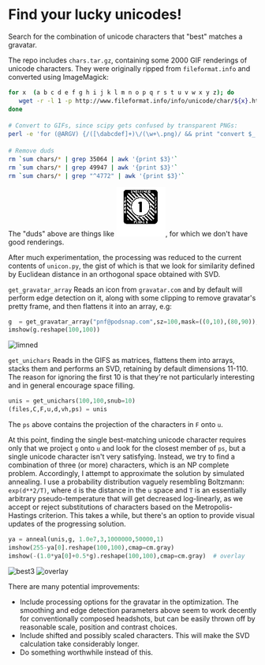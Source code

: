 Find your lucky unicodes!
===
Search for the combination of unicode characters that "best" matches a gravatar.

The repo includes ```chars.tar.gz```, containing some 2000 GIF renderings of unicode
characters.  They were originally ripped from ```fileformat.info``` and converted using
ImageMagick:

~~~.bash
for x  (a b c d e f g h i j k l m n o p q r s t u v w x y z); do 
   wget -r -l 1 -p http://www.fileformat.info/info/unicode/char/${x}.htm
done

# Convert to GIFs, since scipy gets confused by transparent PNGs:
perl -e 'for (@ARGV) {/([\dabcdef]+)\/(\w+\.png)/ && print "convert $_ chars/$1.gif\n";}' www.fileformat.info/info/unicode/char/*/*.png | sh

# Remove duds
rm `sum chars/* | grep 35064 | awk '{print $3}'`
rm `sum chars/* | grep 49947 | awk '{print $3}'`
rm `sum chars/* | grep "^4772" | awk '{print $3}'`
~~~

The "duds" above are things like ![this](images/10b60.gif), for which we don't have good renderings.

After much experimentation, the processing was reduced to the current contents of
```unicon.py```, the gist of which is that we look for similarity defined by Euclidean distance
in an orthogonal space obtained with SVD.

```get_gravatar_array``` Reads an icon from ```gravatar.com``` and by default will perform
edge detection on it, along with some clipping to remove gravatar's pretty frame, and then
flattens it into an array, e.g:

~~~.py
g  = get_gravatar_array("pnf@podsnap.com",sz=100,mask=((0,10),(80,90)),shrink=0.0,edge=(5,20,2,2))
imshow(g.reshape(100,100))
~~~
![limned](images/limned_gravatar.png)

```get_unichars``` Reads in the GIFS as matrices, flattens them into arrays, stacks them
and performs an SVD, retaining by default dimensions 11-110.  The reason for ignoring
the first 10 is that they're not particularly interesting and in general encourage
space filling.
~~~.py
unis = get_unichars(100,100,snub=10)
(files,C,F,u,d,vh,ps) = unis
~~~
The ```ps``` above contains the projection of the characters in ```F``` onto ```u```.

At this point, finding the single best-matching unicode character requires only that
we project ```g``` onto ```u``` and look for the closest member of ```ps```, but a single
unicode character isn't very satisfying.  Instead, we try to find a combination of three
(or more) characters, which is an NP complete problem.  Accordingly, I attempt to
approximate the solution by simulated annealing.  I use a probability distribution
vaguely resembling Boltzmann: ```exp(d**2/T)```, where ```d``` is the distance in the
```u``` space and ```T``` is an essentially arbitrary pseudo-temperature that will get
decreased log-linearly, as we accept or reject substitutions of characters based on the
Metropolis-Hastings criterion.  This takes a while, but there's an option to provide
visual updates of the progressing solution.

~~~.py
ya = anneal(unis,g, 1.0e7,3,1000000,50000,1)
imshow(255-ya[0].reshape(100,100),cmap=cm.gray)
imshow(-(1.0*ya[0]+0.5*g).reshape(100,100),cmap=cm.gray)  # overlay
~~~
![best3](images/best3.png)
![overlay](images/overlay.png)

There are many potential improvements:
* Include processing options for the gravatar in the optimization.  The smoothing and
  edge detection parameters above seem to work decently for conventionally composed headshots,
  but can be easily thrown off by reasonable scale, position and contrast choices.
* Include shifted and possibly scaled characters.  This will make the SVD calculation
  take considerably longer.
* Do something worthwhile instead of this.



